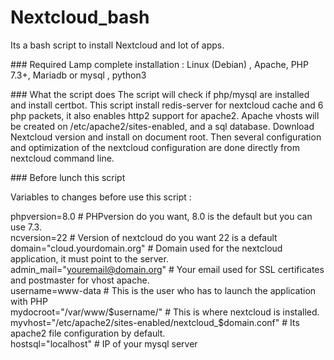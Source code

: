# Nextcloud_bash
Its a bash script to install Nextcloud and lot of apps.

### Required
Lamp complete installation : Linux (Debian) , Apache, PHP 7.3+, Mariadb or mysql , python3

### What the script does
The script will check if php/mysql are installed and install certbot.
This script install redis-server for nextcloud cache and 6 php packets, it also enables http2 support for apache2.
Apache vhosts will be created on /etc/apache2/sites-enabled, and a sql database.
Download Nextcloud version and install on document root.
Then several configuration and optimization of the nextcloud configuration are done directly from nextcloud command line.

### Before lunch this script 

Variables to changes before use this script : 

phpversion=8.0 # PHPversion do you want, 8.0 is the default but you can use 7.3.   
ncversion=22 # Version of nextcloud do you want 22 is a default   
domain="cloud.yourdomain.org" # Domain used for the nextcloud application, it must point to the server.   
admin_mail="youremail@domain.org" # Your email used for SSL certificates and postmaster for vhost apache.   
username=www-data # This is the user who has to launch the application with PHP    
mydocroot="/var/www/$username/" # This is where nextcloud is installed.   
myvhost="/etc/apache2/sites-enabled/nextcloud_$domain.conf" # Its apache2 file configuration by default.   
hostsql="localhost" # IP of your mysql server   

